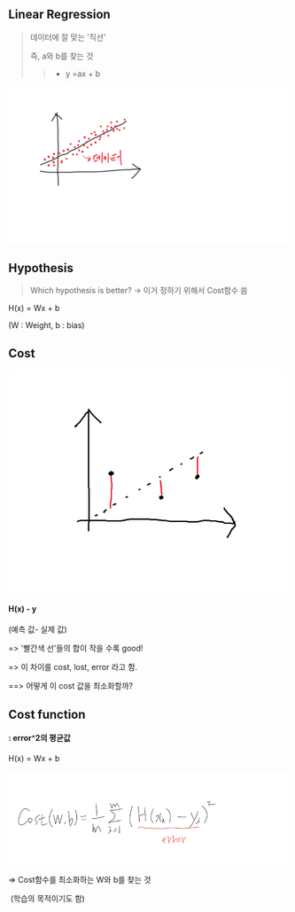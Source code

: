 ## Linear Regression

> 데이터에 잘 맞는 '직선' 
>
> 즉,  a와 b를 찾는 것 
>
> > - y =ax + b

<img src="/image/2_1.png" style="zoom:0%;" />



## Hypothesis

> Which hypothesis is better? -> 이거 정하기 위해서 Cost함수 씀

  H(x) = Wx + b      

(W : Weight, b : bias)



## Cost

<img src="/image/2_2.png" style="zoom:0%;" />

#### H(x) - y

 (예측 값- 실제 값)

   => '빨간색 선'들의 합이 작을 수록 good!

   => 이 차이를 cost, lost, error 라고 함.

==> 어떻게 이 cost 값을 최소화할까?



## Cost function 

#### : error^2의 평균값

  H(x) = Wx + b 

<img src="/image/2_3.png" style="zoom:0%;" />

  => Cost함수를 최소화하는 W와 b를 찾는 것

​       (학습의 목적이기도 함)





